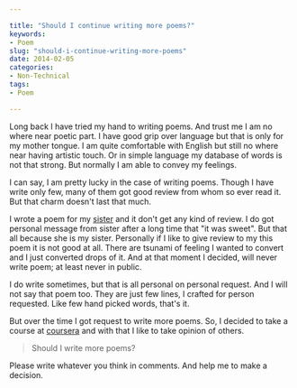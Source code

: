 ```yaml
---

title: "Should I continue writing more poems?"
keywords:
- Poem
slug: "should-i-continue-writing-more-poems"
date: 2014-02-05
categories:
- Non-Technical
tags:
- Poem 

---
```


Long back I have tried my hand to writing poems. And trust me I am no where near poetic part. I have good grip over language but that is only for my mother tongue. I am quite comfortable with English but still no where near having artistic touch. Or in simple language my database of words is not that strong. But normally I am able to convey my feelings. 

I can say, I am pretty lucky in the case of writing poems. Though I have write only few, many of them got good review from whom so ever read it. But that charm doesn't last that much. 

I wrote a poem for my [sister](/2012/04/i-miss-you-sister/) and it don't get any kind of review. I do got personal message from sister after a long time that "it was sweet". But that all because she is my sister. Personally if I like to give review to my this poem it is not good at all. There are tsunami of feeling I wanted to convert and I just converted drops of it. And at that moment I decided, will never write poem; at least never in public. 
 
I do write sometimes, but that is all personal on personal request. And I will not say that poem too. They are just few lines, I crafted for person requested. Like few hand picked words, that's it. 

But over the time I got request to write more poems. So, I decided to take a course at [coursera](https://class.coursera.org/songwriting-004) and with that I like to take opinion of others. 

> Should I write more poems?

Please write whatever you think in comments. And help me to make a decision.

